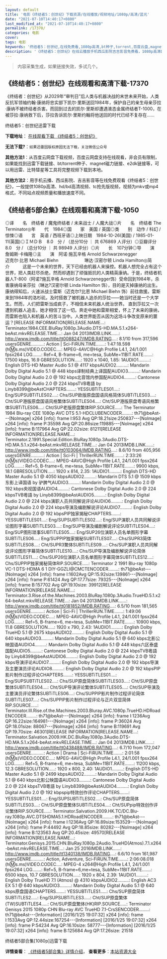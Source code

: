 ```yaml
---
layout: default
title: '电影《终结者5：创世纪》下载资源/在线播放/视频地址/1080p/高清/蓝光'
date: "2021-07-10T14:40:17+0800"
last_modified_at: "2021-07-10T14:40:17+0800"
permalink: /17370/
categories: 电影
cover:
tags: 电影
keywords: '终结者5：创世纪,在线免费看,1080p高清,bt种子,torrent,百度云盘,magnet,磁力链,迅雷下载资源'
description: '《终结者5：创世纪》在线云播放手机西瓜影院吉吉影音免费看，1080p高清bd/hd未删减完整版和tc抢先枪版，mkv/mp4格式，附带bt/torrent种子、magnet/磁力链、百度云盘、网盘资源迅雷下载链接'
---
```


>内容采集生成，如果链接失效，多试几个。


## 《终结者5：创世纪》在线观看和高清下载-17370

《终结者：创世纪》从2029年“审判日”后人类与机器决战的末世未来开始，人类反抗军领袖约翰·康纳将忠实部下凯尔·里斯送回1984年，保护自己的亲生母亲莎拉·康纳不被终结者杀害。而回到过去的凯尔·里斯却遭遇液态金属终结者T-1000，在被莎拉·康纳救下后，莎拉告诉凯尔·里斯约翰将他送回的时代已经不复存在……


终结者5：创世纪迅雷下载

**下载地址**： [在线观看下载 《终结者5：创世纪》](https://www.993dy.com//vod-detail-id-19560.html) 


**无法下载?**：`如果迅雷因版权原因无法下载，关注微信公众号 `

**其他方法1**：从百度云网盘下载视频，百度云网盘支持在线观看，非会员有限制，如果能找到迅雷下载链接、bt/torrent种子、magnet磁力链接、e2dk链接等，可以用迅雷、比特彗星等工具将完整视频下载到本地。

**其他方法2**：用手机云播、西瓜影院、吉吉影音等在线免费观看《终结者5：创世纪》，一般提供1080p高清、hd/bd高清视频、tc抢先版视频，视频为mkv或mp4格式，不同站点视频质量和播放速度不同。


## 《终结者5部合集》在线观看和高清下载-1050

◎译　　名　终结者 / 魔鬼终结者 / 未来战士 / 人魔大战◎片　　名　终结者 The Terminator◎年　　代　1984◎国　　家　美国 / 英国◎类　　别　动作 / 科幻 / 惊悚◎语　　言　英语 / 西班牙语◎上映日期　1984-10-26(美国) / 1985-01-11(英国)◎ＩＭＤＢ　8.0　分 / （总分10分 ｜ 共 676869 人评分）◎豆瓣评分　8.0　分 / （总分10分 ｜ 共 98949 人评分）◎片　　长　107分钟◎导　　演　詹姆斯·卡梅隆◎主　　演　阿诺·施瓦辛格 Arnold Schwarzenegger　　　　　　迈克尔·比恩 Michael Biehn　　　　　　琳达·汉密尔顿 Linda Hamilton◎简　　介　　　这是一个未来的世界，天下已经由机器人来操控。机器人想完全占有这个世界，把人类赶尽杀绝，然而却遇到了顽强抵抗的人类精英康纳。于是，终结者机器人T-800（阿诺?施瓦辛格 Arnold Schwarzenegger饰）受命回到1984年，杀害康纳母亲莎拉（琳达?汉密尔顿 Linda Hamilton 饰），目的是灭掉康纳的出生。 康纳得知后，火速派战士雷斯（迈克尔?比恩 Michael Biehn 饰）前往救援。雷斯来到1984年的洛杉矶，及时搭救了被机器人追杀的莎拉——她当时还是一个大学生。然而，人们把雷斯当成疯子，不相信未来机器人统治世界。 直到莎拉又一次遭到机器人追击，她才相信了这一切。奔走中她和雷斯相爱，怀上了未来的康纳，而雷斯也陷入和机器人的苦斗当中。人类世界能否从因为这场斗争改变原来的噩运？[RELEASE INFORMATION]RELEASE.NAME...: Terminator.1984.CEE.BluRay.1080p.3Audio.DTS-HD.MA.5.1.x264-beAst.mkvRELEASE.TIME...: Jan 04 2013IMDB.LINK......: http://www.imdb.com/title/tt0088247/IMDB.RATING....: 8.1/10 from 317,596 usersGENRE..........: Action | Sci-FiRUN.TIME.......: 1:47:18.598 (h:m:s.ms)VIDEO.CODEC....: MPEG-4AVC@High Profile L4.1, 24/1.001 fpsx264 LOG.......: Ref=4, B-frame=6, me=tesa, SubMe=11BIT.RATE.......: 17500 kbps, 16.9 GBRESOLUTION.....: 1920 x 1040, 1.85: 1AUDIO1.........: English DTS-HD Master Audio 5.1 @ 4117 kbpsAUDIO2.........: Mandarin Dolby Digital Audio 5.1 @ 448 kbps译制经典上译国配AUDIO3.........: Mandarin Dolby Digital Audio 2.0 @ 192 kbps北音馆内参国配AUDIO4.........: Cantonese Dolby Digital Audio 2.0 @ 224 kbpsTVB粵語 by Linyb8399@beAstCHAPTERS.......: YESSUBTiTLES01....: Eng/SUPSUBTiTLES02....: Chs/SUP欧版原盘国语风格简体SUBTiTLES03....: Cht/SUP港版原盘国语风格繁体SUBTiTLES04....: Cht/SUP港版原盘粤语风格繁体SUBTiTLES06....: Cht/SUP老版原盘繁体RIP.SOURCE.....: The Terminator 1984 Blu-ray CEE 1080p AVC DTS 5.1-HDCLUBENCODER........: th71@beAst---[NoImage] x264 [info]: frame I:953 Avg QP:18.21size:250837---[NoImage] x264 [info]: frame P:35598 Avg QP:20.86size:119885---[NoImage] x264 [info]: frame B:117964 Avg QP:22.02size: 81211[RELEASE INFORMATION]RELEASE.NAME...: Terminator.2.1991.Special.Edition.BluRay.1080p.3Audio.DTS-HD.MA.5.1.x264-beAst.mkvRELEASE.TIME...: Jan 04 2013IMDB.LINK......: http://www.imdb.com/title/tt0103064/IMDB.RATING....: 8.6/10 from 405,956 usersGENRE..........: Action | Sci-Fi | ThrillerRUN.TIME.......: 2:33:26 (h:m:s)VIDEO.CODEC....: MPEG-4AVC@High Profile L4.1, 24/1.001 fpsx264 LOG.......: Ref=5, B-frame=6, me=tesa, SubMe=11BIT.RATE.......: 9900 kbps, 18.1 GBRESOLUTION.....: 1920 x 814, 2.35: 1AUDIO1.........: English DTS-HD Master Audio 5.1 @ 4050 kbpsAUDIO2.........: Mandarin DTS 5.1 @ 1509 kbps东影上译国语 by 驴脾气AUDIO3.........: Mandarin Dolby Digital Audio 2.0 @ 192 kbps央视国语AUDIO4.........: Cantonese Dolby Digital Audio 2.0 @ 224 kbpsTVB粵語 by Linyb8399@beAstAUDIO5.........: English Dolby Digital Audio 2.0 @ 224 kbps演职人员共同解说评论AUDIO6.........: English Dolby Digital Audio 2.0 @ 224 kbps导演及编剧解说评论AUDIO7.........: English Dolby Digital Audio 2.0 @ 192 kbpsPIP独家揭秘CHAPTERS.......: YESSUBTiTLES01....: Eng/SUPSUBTiTLES02....: Eng/SUP演职人员共同解说评论图形字幕SUBTiTLES03....: Eng/SUP导演及编剧解说评论SUBTiTLES04....: Eng/SUP图形琐事SUBTiTLES05....: Eng/SUP26位演职人员名单图形字幕SUBTiTLES06....: Eng/SUPPIP独家揭秘SUBTiTLES07....: Chs/SUPR3简体SUBTiTLES08....: Cht/SUPR3繁体SUBTiTLES09....: Chs/SUP演职人员共同解说评论图形字幕简体SUBTiTLES10....: Chs/SUP导演及编剧解说评论简体SUBTiTLES11....: Chs/SUP26位演职人员名单图形字幕简体SUBTiTLES12....: Chs/SUPPIP独家揭秘简体RIP.SOURCE.....: Terminator 2 1991 Blu-ray 1080p VC-1 DTS-HDMA 6 1 DIY-GGZLI@CMCTENCODER........: th71@beAst---[NoImage] x264 [info]: frame I:1602Avg QP:15.92size:139861---[NoImage] x264 [info]: frame P:61424 Avg QP:17.77size: 79325---[NoImage] x264 [info]: frame B:157702 Avg QP:19.10size: 39912[RELEASE INFORMATION]RELEASE.NAME...: Terminator.3.Rise.of.the.Machines.2003.BluRay.1080p.3Audio.TrueHD.5.1.x264-beAst.mkvRELEASE.TIME...: Jan 04 2013IMDB.LINK......: http://www.imdb.com/title/tt0181852/IMDB.RATING....: 6.5/10 from 181,565 usersGENRE..........: Action | Sci-Fi | ThrillerRUN.TIME.......: 1:49:06 (h:m:s)VIDEO.CODEC....: MPEG-4AVC@High Profile L4.1, 24/1.001 fpsx264 LOG.......: Ref=5, B-frame=6, me=tesa, SubMe=11BIT.RATE.......: 10900 kbps, 11.8 GBRESOLUTION.....: 1920 x 790, 2.43: 1AUDIO1.........: English Dolby TrueHD 5.1 @ 2675 kbpsAUDIO2.........: English Dolby Digital Audio 5.1 @ 640 kbpsAUDIO3.........: Mandarin Dolby Digital Audio 5.1 @ 640 kbps北影公映国语AUDIO4.........: Mandarin Dolby Digital Audio 5.1 @ 448 kbps六区泰盛国配AUDIO5.........: Cantonese Dolby Digital Audio 2.0 @ 224 kbpsTVB粵語 by Linyb8399@beAstAUDIO6.........: English Dolby Digital Audio 2.0 @ 192 kbps导演评论AUDIO7.........: English Dolby Digital Audio 2.0 @ 192 kbps导演及主要演员评论AUDIO8.........: English Dolby Digital Audio 2.0 @ 192 kbpsPIP影片制作过程评论CHAPTERS.......: YESSUBTiTLES01....: Eng/SUPSUBTiTLES02....: Chs/SUP原盘简体SUBTiTLES03....: Cht/SUP原盘繁体SUBTiTLES04....: Cht/SUP导演评论繁体SUBTiTLES05....: Cht/SUP导演及主要演员评论繁体SUBTiTLES06....: Chs/SUPPIP影片制作过程评论简体SUBTiTLES07....: Chs/SUPPIP影片制作过程评论与正片双显简体RIP.SOURCE.....: Terminator.III.Rise.of.the.Machines.2003.Bluray.AVC.1080p.TrueHD.HDRoadENCODER........: th71@beAst---[NoImage] x264 [info]: frame I:1236Avg QP:16.22size:164981---[NoImage] x264 [info]: frame P:36024 Avg QP:18.01size: 88067---[NoImage] x264 [info]: frame B:119691 Avg QP:19.70size: 46301[RELEASE INFORMATION]RELEASE.NAME...: Terminator.Salvation.2009.HK.DC.BluRay.1080p.3Audio.DTS-HD.MA.5.1.x264-beAst.mkvRELEASE.TIME...: Jan 04 2013IMDB.LINK......: http://www.imdb.com/title/tt0438488/IMDB.RATING....: 6.7/10 from 172,047 usersGENRE..........: Action | Drama | Sci-FiRUN.TIME.......: 2:01:58 (h:m:s)VIDEO.CODEC....: MPEG-4AVC@High Profile L4.1, 24/1.001 fpsx264 LOG.......: Ref=5, B-frame=6, me=tesa, SubMe=11BIT.RATE.......: 11200 kbps, 12.3 GBRESOLUTION.....: 1920 x 800, 2.40: 1AUDIO1.........: English DTS-HD Master Audio 5.1 @ 2499 kbpsAUDIO2.........: Mandarin Dolby Digital Audio 5.1 @ 640 kbps北影公映国语AUDIO3.........: Cantonese Dolby Digital Audio 2.0 @ 224 kbpsTVB粵語 by Linyb8399@beAstAUDIO4.........: English Dolby Digital Audio 2.0 @ 192 kbpspip特效创作评论CHAPTERS.......: YESSUBTiTLES01....: Eng/SUPSUBTiTLES02....: Chs/SUP原盘简体SUBTiTLES03....: Cht/SUP原盘繁体SUBTiTLES04....: Cht/SUPpip特效创作评论繁体RIP.SOURCE.....: Terminator.Salvation.2009.HK.TC/DC.Blu-ray.1080p.AVC.DTSHDMA5.1.HDRoadENCODER........: th71@beAst---[NoImage] x264 [info]: frame I:1236Avg QP:16.89size:153529---[NoImage] x264 [info]: frame P:44492 Avg QP:18.85size: 80282---[NoImage] x264 [info]: frame B:123563 Avg QP:20.45size: 49570[RELEASE INFORMATION]RELEASE.NAME...: Terminator.Genisys.2015.CHN.BluRay.1080p.2Audio.TrueHD(Atmos).7.1.x264-beAst.mkvRELEASE.TIME...: Jan 25 2016IMDB.LINK......: http://www.imdb.com/title/tt1340138/IMDB.RATING....: 6.6/10 from 161,987 usersGENRE..........: Action, Adventure, Sci-FiRUN.TIME.......: 2:06:08.018 (h:m:s.ms)VIDEO.CODEC....: MPEG-4 x264@High Profile L4.1, 24/1.001 fpsx264 LOG.......: Ref=5, B-frame=6,me=tesa, SubMe=11BIT.RATE.......: 6500 kbps, 10.7 GBRESOLUTION.....: 1920 x 804, 2.39: 1AUDIO1.........: English Dolby TrueHD 7.1 (Atmos) @ 4310 kbpsAUDIO2.........: English AC3 EX 5.1 @ 640 kbpsAUDIO3.........: Mandarin Dolby Digital Audio 5.1 @ 640 kbps原盘国语CHAPTERS.......: YESSUBTiTLES1.....: Chs/SUP原盘简体SUBTiTLES2.....: Eng/SUPSUBTiTLES3.....: Cht/SUP原盘繁体(TW)SUBTiTLES4.....: Cht/SUP原盘繁体(HK)RIP.SOURCE.....: Terminator Genisys 2015 1080p CHN Blu-ray AVC TrueHD 7.1-CrsSENCODER........: th71@beAst---[Information] [2016/1/25 19:07:32] x264 [info]: frame I:1533Avg QP:12.44size:167254---[Information] [2016/1/25 19:07:32] x264 [info]: frame P:54234 Avg QP:16.10size: 58777---[Information] [2016/1/25 19:07:32] x264 [info]: frame B:125684 Avg QP:17.26size: 21518


终结者5部合集[1080p]迅雷下载

**详情查看**： [《终结者5部合集》详情介绍](/movie/1050/)， **查看更多**：[本站资源大全](/movie/t/all/)

